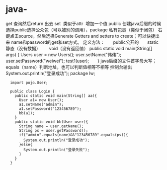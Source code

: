 # java-
get 查询然后return 出去
set  类似于attr  增加一个值
public 创建java后缀的时候选择public选择公众包（可以被别的调用），package 私有包裹（类似于闭包）
右键点击source，然后选择Generate Getters and setters to create；可以快捷出来 name和password的get和set方式。
定义方法：
       public公开的
       static静态（没有数据）
       void（没有返回值）
       public static void main(String[] args) {
          Users user = new Users();
          user.setName("伟伟");
          user.setPassword("weiwei");
          test1(user);
        }
java后缀的文件首字母大写；
equals（name）判断地址，也可以判断值相等不相等
控制台输出 System.out.println("登录成功");
      package lw;
        
      import pojo.User;

      public class Login {
        public static void main(String[] aa){
          User a1= new User();
          a1.setName("admin");
          a1.setPassword("123456789");
          bb(a1);
        }
        public static void bb(User user){
          String name = user.getName();
          String ps = user.getPassword();
          if("admin".equals(name)&&"123456789".equals(ps)){
            System.out.println("登录成功");
          }else{
            System.out.println("登录失败");
          }
        }
      }

